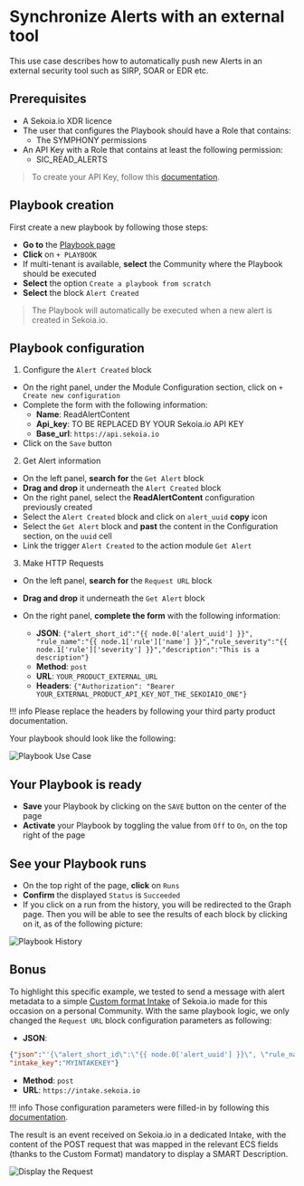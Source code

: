 # Synchronize Alerts with an external tool

This use case describes how to automatically push new Alerts in an external security tool such as SIRP, SOAR or EDR etc.

## Prerequisites

- A Sekoia.io XDR licence
- The user that configures the Playbook should have a Role that contains:
	* The SYMPHONY permissions
- An API Key with a Role that contains at least the following permission:
	* SIC_READ_ALERTS

> To create your API Key, follow this [documentation](../../../getting_started/manage_api_keys.md).

## Playbook creation

First create a new playbook by following those steps:

- **Go to** the [Playbook page](https://app.sekoia.io/operations/playbooks)
- **Click** on `+ PLAYBOOK`
- If multi-tenant is available, **select** the Community where the Playbook should be executed
- **Select** the option `Create a playbook from scratch`
- **Select** the block `Alert Created`

> The Playbook will automatically be executed when a new alert is created in Sekoia.io.

## Playbook configuration

1. Configure the `Alert Created` block

- On the right panel, under the Module Configuration section, click on `+ Create new configuration`
- Complete the form with the following information:
	* **Name**: ReadAlertContent
	* **Api_key**: TO BE REPLACED BY YOUR Sekoia.io API KEY
	* **Base_url**: `https://api.sekoia.io`
- Click on the `Save` button

2. Get Alert information

- On the left panel, **search for** the `Get Alert` block
- **Drag and drop** it underneath the `Alert Created` block
- On the right panel, select the **ReadAlertContent** configuration previously created
- Select the `Alert Created` block and click on `alert_uuid` **copy** icon
- Select the `Get Alert` block and **past** the content in the Configuration section, on the `uuid` cell
- Link the trigger `Alert Created` to the action module `Get Alert`

3. Make HTTP Requests

- On the left panel, **search for** the `Request URL` block
- **Drag and drop** it underneath the `Get Alert` block
- On the right panel, **complete the form** with the following information:

	* **JSON**: `{"alert_short_id":"{{ node.0['alert_uuid'] }}", "rule_name":"{{ node.1['rule']['name'] }}","rule_severity":"{{ node.1['rule']['severity'] }}","description":"This is a description"}`
	* **Method**: `post`
	* **URL**: `YOUR_PRODUCT_EXTERNAL_URL`
	* **Headers**: `{"Authorization": "Bearer YOUR_EXTERNAL_PRODUCT_API_KEY_NOT_THE_SEKOIAIO_ONE"}`

!!! info
	Please replace the headers by following your third party product documentation.

Your playbook should look like the following:

![Playbook Use Case](/assets/operation_center/playbooks/playbook_usecase_request_url.PNG)

## Your Playbook is ready

- **Save** your Playbook by clicking on the `SAVE` button on the center of the page
- **Activate** your Playbook by toggling the value from `Off` to `On`, on the top right of the page

## See your Playbook runs

- On the top right of the page, **click** on `Runs`
- **Confirm** the displayed `Status` is `Succeeded`
- If you click on a run from the history, you will be redirected to the Graph page. Then you will be able to see the results of each block by clicking on it, as of the following picture:

![Playbook History](/assets/operation_center/playbooks/playbook_history.PNG)

## Bonus

To highlight this specific example, we tested to send a message with alert metadata to a simple [Custom format Intake](/integration/develop_integration/formats/create_a_format.md) of Sekoia.io made for this occasion on a personal Community.
With the same playbook logic, we only changed the `Request URL` block configuration parameters as following:
* **JSON**:
```json
{"json":"'{\"alert_short_id\":\"{{ node.0['alert_uuid'] }}\", \"rule_name\":\"{{ node.1['rule']['name'] }}\",\"rule_severity\":\"{{ node.1['rule']['severity'] }}\",\"description\":\"An HTTP request was made from Sekoia.io Playbook\"}'",
"intake_key":"MYINTAKEKEY"}
```
* **Method**: `post`
* **URL**: `https://intake.sekoia.io`

!!! info
	Those configuration parameters were filled-in by following this [documentation](../../features/automate/library/http.md#request-url).

The result is an event received on Sekoia.io in a dedicated Intake, with the content of the POST request that was mapped in the relevant ECS fields (thanks to the Custom Format) mandatory to display a SMART Description.

![Display the Request](/assets/operation_center/playbooks/request_display.PNG)
